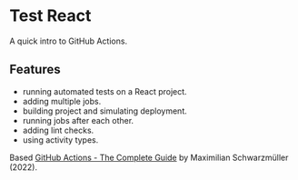 # Test React

A quick intro to GitHub Actions.

## Features

- running automated tests on a React project.
- adding multiple jobs.
- building project and simulating deployment.
- running jobs after each other.
- adding lint checks.
- using activity types.

Based [GitHub Actions - The Complete Guide](https://www.udemy.com/course/github-actions-the-complete-guide/) by Maximilian Schwarzmüller (2022).
